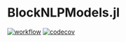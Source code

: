 # BlockNLPModels.jl
[![workflow](https://github.com/Exanauts/BlockNLPModels.jl/actions/workflows/ci.yml/badge.svg?token=2K0LJ6YJD1)](https://codecov.io/gh/exanauts/BlockNLPModels.jl)
[![codecov](https://codecov.io/gh/exanauts/BlockNLPModels.jl/branch/main/graph/badge.svg?token=2K0LJ6YJD1)](https://codecov.io/gh/exanauts/BlockNLPModels.jl)
